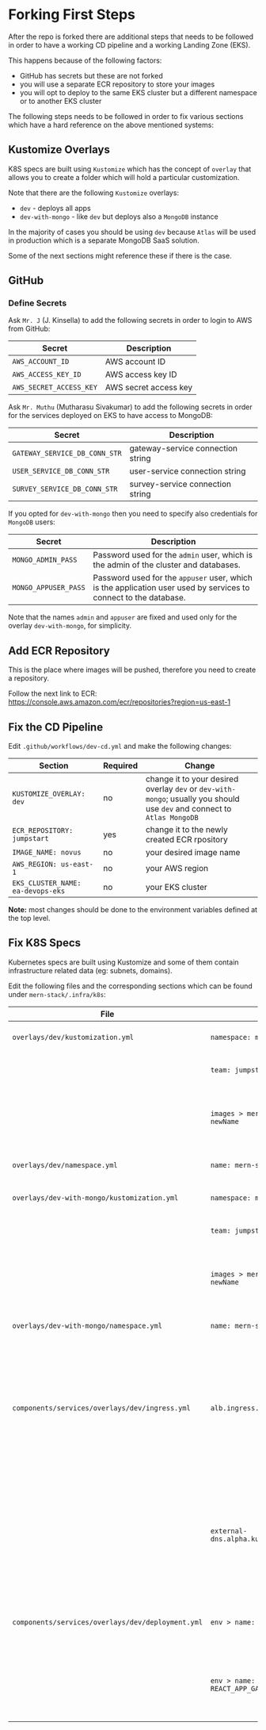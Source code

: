# Forking First Steps

After the repo is forked there are additional steps that needs to be followed in order to have a working CD pipeline and a working Landing Zone (EKS).

This happens because of the following factors:
- GitHub has secrets but these are not forked
- you will use a separate ECR repository to store your images
- you will opt to deploy to the same EKS cluster but a different namespace or to another EKS cluster

The following steps needs to be followed in order to fix various sections which have a hard reference on the above mentioned systems:

## Kustomize Overlays

K8S specs are built using `Kustomize` which has the concept of `overlay` that allows you to create a folder which will hold a particular customization.

Note that there are the following `Kustomize` overlays:
- `dev` - deploys all apps
- `dev-with-mongo` - like `dev` but deploys also a `MongoDB` instance

In the majority of cases you should be using `dev` because `Atlas` will be used in production which is a separate MongoDB SaaS solution.

Some of the next sections might reference these if there is the case.

## GitHub

### Define Secrets

Ask `Mr. J` (J. Kinsella) to add the following secrets in order to login to AWS from GitHub:

| Secret                  | Description           |
| ----------------------- | --------------------- |
| `AWS_ACCOUNT_ID`        | AWS account ID        |
| `AWS_ACCESS_KEY_ID`     | AWS access key ID     |
| `AWS_SECRET_ACCESS_KEY` | AWS secret access key |

Ask `Mr. Muthu` (Mutharasu Sivakumar) to add the following secrets in order for the services deployed on EKS to have access to MongoDB:

| Secret                        | Description                       |
| ----------------------------- | --------------------------------- |
| `GATEWAY_SERVICE_DB_CONN_STR` | gateway-service connection string |
| `USER_SERVICE_DB_CONN_STR`    | user-service connection string    |
| `SURVEY_SERVICE_DB_CONN_STR`  | survey-service connection string  |

If you opted for `dev-with-mongo` then you need to specify also credentials for `MongoDB` users:

| Secret               | Description                                                                                                      |
| -------------------- | ---------------------------------------------------------------------------------------------------------------- |
| `MONGO_ADMIN_PASS`   | Password used for the `admin` user, which is the admin of the cluster and databases.                             |
| `MONGO_APPUSER_PASS` | Password used for the `appuser` user, which is the application user used by services to connect to the database. |

Note that the names `admin` and `appuser` are fixed and used only for the overlay `dev-with-mongo`, for simplicity.

## Add ECR Repository

This is the place where images will be pushed, therefore you need to create a repository.

Follow the next link to ECR: https://console.aws.amazon.com/ecr/repositories?region=us-east-1

## Fix the CD Pipeline

Edit `.github/workflows/dev-cd.yml` and make the following changes:

| Section                           | Required | Change                                                                                                                   |
| --------------------------------- | -------- | ------------------------------------------------------------------------------------------------------------------------ |
| `KUSTOMIZE_OVERLAY: dev`          | no       | change it to your desired overlay `dev` or `dev-with-mongo`; usually you should use `dev` and connect to `Atlas MongoDB` |
| `ECR_REPOSITORY: jumpstart`       | yes      | change it to the newly created ECR rpository                                                                             |
| `IMAGE_NAME: novus`               | no       | your desired image name                                                                                                  |
| `AWS_REGION: us-east-1`           | no       | your AWS region                                                                                                          |
| `EKS_CLUSTER_NAME: ea-devops-eks` | no       | your EKS cluster                                                                                                         |

**Note:** most changes should be done to the environment variables defined at the top level.

## Fix K8S Specs

Kubernetes specs are built using Kustomize and some of them contain infrastructure related data (eg: subnets, domains).

Edit the following files and the corresponding sections which can be found under `mern-stack/.infra/k8s`:

| File                                              | Section                                     | Change                                                                                                                                        |
| ------------------------------------------------- | ------------------------------------------- | --------------------------------------------------------------------------------------------------------------------------------------------- |
| `overlays/dev/kustomization.yml`                  | `namespace: mern-stack-dev`                 | change it to your desired namespace                                                                                                           |
|                                                   | `team: jumpstart`                           | change it to your desired team name                                                                                                           |
|                                                   | `images > mern-services-image > newName`    | replace with your `newName` which is the URL of the repo copied from ECR                                                                      |
| `overlays/dev/namespace.yml`                      | `name: mern-stack-dev`                      | change it to your desired namespace                                                                                                           |
| `overlays/dev-with-mongo/kustomization.yml`       | `namespace: mern-stack-dev`                 | change it to your desired namespace                                                                                                           |
|                                                   | `team: jumpstart`                           | change it to your desired team name                                                                                                           |
|                                                   | `images > mern-services-image > newName`    | replace with your `newName` which is the URL of the repo copied from ECR                                                                      |
| `overlays/dev-with-mongo/namespace.yml`           | `name: mern-stack-dev`                      | change it to your desired namespace                                                                                                           |
| `components/services/overlays/dev/ingress.yml`    | `alb.ingress.kubernetes.io/subnets`         | only if using a different EKS cluster - set the correct public subnets, for which a ALB (App Load Balancer) will be provisioned automatically |
|                                                   | `external-dns.alpha.kubernetes.io/hostname` | set the correct domain for react-app and gateway-service, for which Route53 routes will be registered automatically                           |
| `components/services/overlays/dev/deployment.yml` | `env > name: CORS_ORIGINS`                  | set the correct domains defined in Ingress file                                                                                               |
|                                                   | `env > name: REACT_APP_GATEWAY_SERVICE_URL` | set the correct gateway-service domain defined in Ingress file                                                                                |
